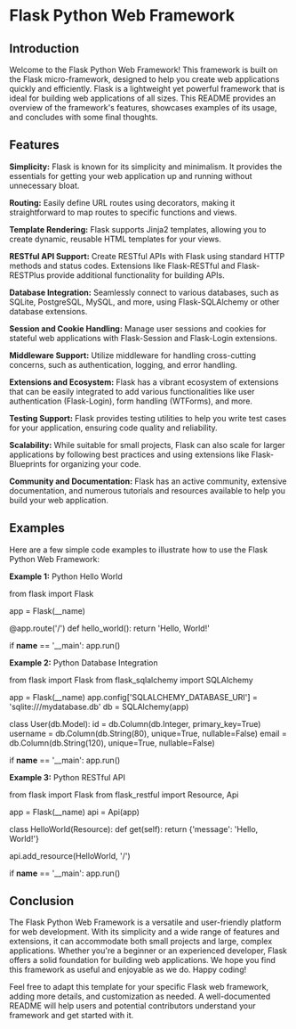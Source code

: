 # Flask Python Web Framework
## Introduction
Welcome to the Flask Python Web Framework! This framework is built on the Flask micro-framework, designed to help you create web applications quickly and efficiently. Flask is a lightweight yet powerful framework that is ideal for building web applications of all sizes. This README provides an overview of the framework's features, showcases examples of its usage, and concludes with some final thoughts.

## Features
**Simplicity:** Flask is known for its simplicity and minimalism. It provides the essentials for getting your web application up and running without unnecessary bloat.

**Routing:** Easily define URL routes using decorators, making it straightforward to map routes to specific functions and views.

**Template Rendering:** Flask supports Jinja2 templates, allowing you to create dynamic, reusable HTML templates for your views.

**RESTful API Support:** Create RESTful APIs with Flask using standard HTTP methods and status codes. Extensions like Flask-RESTful and Flask-RESTPlus provide additional functionality for building APIs.

**Database Integration:** Seamlessly connect to various databases, such as SQLite, PostgreSQL, MySQL, and more, using Flask-SQLAlchemy or other database extensions.

**Session and Cookie Handling:** Manage user sessions and cookies for stateful web applications with Flask-Session and Flask-Login extensions.

**Middleware Support:** Utilize middleware for handling cross-cutting concerns, such as authentication, logging, and error handling.

**Extensions and Ecosystem:** Flask has a vibrant ecosystem of extensions that can be easily integrated to add various functionalities like user authentication (Flask-Login), form handling (WTForms), and more.

**Testing Support:** Flask provides testing utilities to help you write test cases for your application, ensuring code quality and reliability.

**Scalability:** While suitable for small projects, Flask can also scale for larger applications by following best practices and using extensions like Flask-Blueprints for organizing your code.

**Community and Documentation:** Flask has an active community, extensive documentation, and numerous tutorials and resources available to help you build your web application.

## Examples
Here are a few simple code examples to illustrate how to use the Flask Python Web Framework:

**Example 1:** Python Hello World

from flask import Flask

app = Flask(__name)

@app.route('/')
def hello_world():
    return 'Hello, World!'

if __name__ == '__main':
    app.run()


**Example 2:** Python Database Integration

from flask import Flask
from flask_sqlalchemy import SQLAlchemy

app = Flask(__name)
app.config['SQLALCHEMY_DATABASE_URI'] = 'sqlite:///mydatabase.db'
db = SQLAlchemy(app)

class User(db.Model):
    id = db.Column(db.Integer, primary_key=True)
    username = db.Column(db.String(80), unique=True, nullable=False)
    email = db.Column(db.String(120), unique=True, nullable=False)

if __name__ == '__main':
    app.run()

**Example 3:** Python RESTful API

from flask import Flask
from flask_restful import Resource, Api

app = Flask(__name)
api = Api(app)

class HelloWorld(Resource):
    def get(self):
        return {'message': 'Hello, World!'}

api.add_resource(HelloWorld, '/')

if __name__ == '__main':
    app.run()


## Conclusion
The Flask Python Web Framework is a versatile and user-friendly platform for web development. With its simplicity and a wide range of features and extensions, it can accommodate both small projects and large, complex applications. Whether you're a beginner or an experienced developer, Flask offers a solid foundation for building web applications. We hope you find this framework as useful and enjoyable as we do. Happy coding!

Feel free to adapt this template for your specific Flask web framework, adding more details, and customization as needed. A well-documented README will help users and potential contributors understand your framework and get started with it.